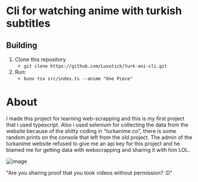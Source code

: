 # Cli for watching anime with turkish subtitles

## Building

1. Clone this repository
   - `git clone https://github.com/Luxotick/turk-ani-cli.git`
2. Run:
   - `bunx tsx src/index.ts --anime "One Piece"`

# About

I made this project for learning web-scrapping and this is my first project that i used typescript. Also i used selenium for collecting the data from the website because of the shitty coding in "turkanime.co", there is some random prints on the console that left from the old project. The admin of the turkanime website refused to give me an api key for this project and he blamed me for getting data with webscrapping and sharing it with him LOL.


![image](https://github.com/user-attachments/assets/fd05e3bb-dc35-480a-bb11-977a25c712f3)


"Are you sharing proof that you took videos without permission? :D"
